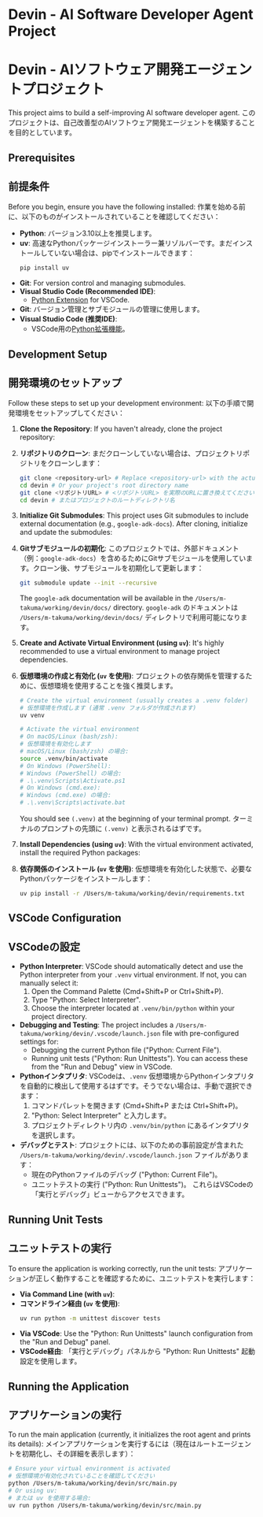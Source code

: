 # Devin - AI Software Developer Agent Project
# Devin - AIソフトウェア開発エージェントプロジェクト

This project aims to build a self-improving AI software developer agent.
このプロジェクトは、自己改善型のAIソフトウェア開発エージェントを構築することを目的としています。

## Prerequisites
## 前提条件

Before you begin, ensure you have the following installed:
作業を始める前に、以下のものがインストールされていることを確認してください：

*   **Python**: バージョン3.10以上を推奨します。
*   **uv**: 高速なPythonパッケージインストーラー兼リゾルバーです。まだインストールしていない場合は、pipでインストールできます：
    ```bash
    pip install uv
    ```
*   **Git**: For version control and managing submodules.
*   **Visual Studio Code (Recommended IDE)**:
    *   [Python Extension](https://marketplace.visualstudio.com/items?itemName=ms-python.python) for VSCode.
*   **Git**: バージョン管理とサブモジュールの管理に使用します。
*   **Visual Studio Code (推奨IDE)**:
    *   VSCode用の[Python拡張機能](https://marketplace.visualstudio.com/items?itemName=ms-python.python)。

## Development Setup
## 開発環境のセットアップ

Follow these steps to set up your development environment:
以下の手順で開発環境をセットアップしてください：

1.  **Clone the Repository**:
    If you haven't already, clone the project repository:
1.  **リポジトリのクローン**:
    まだクローンしていない場合は、プロジェクトリポジトリをクローンします：
    ```bash
    git clone <repository-url> # Replace <repository-url> with the actual URL
    cd devin # Or your project's root directory name
    git clone <リポジトリURL> # <リポジトリURL> を実際のURLに置き換えてください
    cd devin # またはプロジェクトのルートディレクトリ名
    ```

2.  **Initialize Git Submodules**:
    This project uses Git submodules to include external documentation (e.g., `google-adk-docs`). After cloning, initialize and update the submodules:
2.  **Gitサブモジュールの初期化**:
    このプロジェクトでは、外部ドキュメント（例：`google-adk-docs`）を含めるためにGitサブモジュールを使用しています。クローン後、サブモジュールを初期化して更新します：
    ```bash
    git submodule update --init --recursive
    ```
    The `google-adk` documentation will be available in the `/Users/m-takuma/working/devin/docs/` directory.
    `google-adk` のドキュメントは `/Users/m-takuma/working/devin/docs/` ディレクトリで利用可能になります。

3.  **Create and Activate Virtual Environment (using `uv`)**:
    It's highly recommended to use a virtual environment to manage project dependencies.
3.  **仮想環境の作成と有効化 (`uv` を使用)**:
    プロジェクトの依存関係を管理するために、仮想環境を使用することを強く推奨します。
    ```bash
    # Create the virtual environment (usually creates a .venv folder)
    # 仮想環境を作成します (通常 .venv フォルダが作成されます)
    uv venv

    # Activate the virtual environment
    # On macOS/Linux (bash/zsh):
    # 仮想環境を有効化します
    # macOS/Linux (bash/zsh) の場合:
    source .venv/bin/activate
    # On Windows (PowerShell):
    # Windows (PowerShell) の場合:
    # .\.venv\Scripts\Activate.ps1
    # On Windows (cmd.exe):
    # Windows (cmd.exe) の場合:
    # .\.venv\Scripts\activate.bat
    ```
    You should see `(.venv)` at the beginning of your terminal prompt.
    ターミナルのプロンプトの先頭に `(.venv)` と表示されるはずです。

4.  **Install Dependencies (using `uv`)**:
    With the virtual environment activated, install the required Python packages:
4.  **依存関係のインストール (`uv` を使用)**:
    仮想環境を有効化した状態で、必要なPythonパッケージをインストールします：
    ```bash
    uv pip install -r /Users/m-takuma/working/devin/requirements.txt
    ```

## VSCode Configuration
## VSCodeの設定

*   **Python Interpreter**: VSCode should automatically detect and use the Python interpreter from your `.venv` virtual environment. If not, you can manually select it:
    1.  Open the Command Palette (Cmd+Shift+P or Ctrl+Shift+P).
    2.  Type "Python: Select Interpreter".
    3.  Choose the interpreter located at `.venv/bin/python` within your project directory.
*   **Debugging and Testing**: The project includes a `/Users/m-takuma/working/devin/.vscode/launch.json` file with pre-configured settings for:
    *   Debugging the current Python file ("Python: Current File").
    *   Running unit tests ("Python: Run Unittests").
    You can access these from the "Run and Debug" view in VSCode.
*   **Pythonインタプリタ**: VSCodeは、`.venv` 仮想環境からPythonインタプリタを自動的に検出して使用するはずです。そうでない場合は、手動で選択できます：
    1.  コマンドパレットを開きます (Cmd+Shift+P または Ctrl+Shift+P)。
    2.  "Python: Select Interpreter" と入力します。
    3.  プロジェクトディレクトリ内の `.venv/bin/python` にあるインタプリタを選択します。
*   **デバッグとテスト**: プロジェクトには、以下のための事前設定が含まれた `/Users/m-takuma/working/devin/.vscode/launch.json` ファイルがあります：
    *   現在のPythonファイルのデバッグ ("Python: Current File")。
    *   ユニットテストの実行 ("Python: Run Unittests")。
    これらはVSCodeの「実行とデバッグ」ビューからアクセスできます。

## Running Unit Tests
## ユニットテストの実行

To ensure the application is working correctly, run the unit tests:
アプリケーションが正しく動作することを確認するために、ユニットテストを実行します：

*   **Via Command Line (with `uv`)**:
*   **コマンドライン経由 (`uv` を使用)**:
    ```bash
    uv run python -m unittest discover tests
    ```
*   **Via VSCode**:
    Use the "Python: Run Unittests" launch configuration from the "Run and Debug" panel.
*   **VSCode経由**:
    「実行とデバッグ」パネルから "Python: Run Unittests" 起動設定を使用します。

## Running the Application
## アプリケーションの実行

To run the main application (currently, it initializes the root agent and prints its details):
メインアプリケーションを実行するには（現在はルートエージェントを初期化し、その詳細を表示します）：
```bash
# Ensure your virtual environment is activated
# 仮想環境が有効化されていることを確認してください
python /Users/m-takuma/working/devin/src/main.py
# Or using uv:
# または uv を使用する場合:
uv run python /Users/m-takuma/working/devin/src/main.py
```